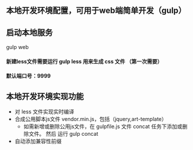 ## 本地开发环境配置，可用于web端简单开发（gulp）

## 启动本地服务
gulp web

#### 新建less文件需要运行 gulp less 用来生成 css 文件 （第一次需要）
#### 默认端口号：9999

## 本地开发环境实现功能
* 对 less 文件实现实时编译
* 合成公用脚本js文件 vendor.min.js，包括（jquery,art-template）
	* 如需新增或删除公用js文件，在 gulpfile.js 文件 concat 任务下添加或删除文件。 然后 运行 gulp concat
* 自动添加兼容性前缀